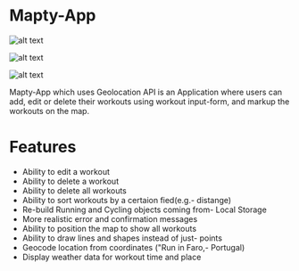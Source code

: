 # Mapty-App

![alt text](https://res.cloudinary.com/web-dev-app/image/upload/v1619016385/YelpCamp/Screenshot_518_ubiqc7.png)

![alt text](https://res.cloudinary.com/web-dev-app/image/upload/v1619015980/YelpCamp/Mapty-architecture-final_bpax3i.png)

![alt text](https://res.cloudinary.com/web-dev-app/image/upload/v1619016023/YelpCamp/Mapty-flowchart_iooz7u.png)

Mapty-App which uses Geolocation API is an Application where users can add, edit or delete their workouts using workout input-form, and markup the workouts on the map.

# Features

- Ability to edit a workout
- Ability to delete a workout
- Ability to delete all workouts
- Ability to sort workouts by a certaion fied(e.g.- distange)
- Re-build Running and Cycling objects coming from- Local Storage
- More realistic error and confirmation messages
- Ability to position the map to show all workouts
- Ability to draw lines and shapes instead of just- points
- Geocode location from coordinates ("Run in Faro,- Portugal)
- Display weather data for workout time and place
